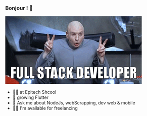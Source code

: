 ### Bonjour ! 👋

![](https://github.com/MathisZerbib/MathisZerbib/blob/main/fullstackdeveloper.gif)

- 👨‍🎓 at Epitech Shcool
- 🌱 growing Flutter
- 💬 Ask me about NodeJs, webScrapping, dev web & mobile
- 👷‍♂️ I'm available for freelancing
